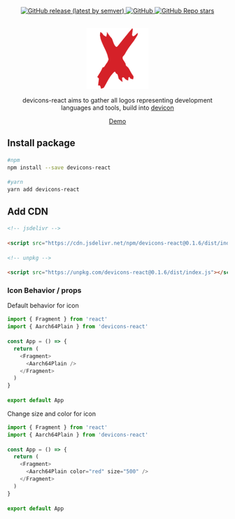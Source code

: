 <p align="center">
    <a href="https://github.com/MKAbuMattar/devicons-react/releases">
        <img alt="GitHub release (latest by semver)" src="https://img.shields.io/github/v/release/MKAbuMattar/devicons-react?color=%2360be86&label=Latest%20release&style=for-the-badge&sort=semver">
    </a>
    <a href="/LICENSE">
        <img alt="GitHub" src="https://img.shields.io/github/license/MKAbuMattar/devicons-react?color=%2360be86&style=for-the-badge">
    </a>
    <a href="https://github.com/MKAbuMattar/devicons-react/stargazers">
        <img alt="GitHub Repo stars" src="https://img.shields.io/github/stars/MKAbuMattar/devicons-react?color=%2360be86&label=github%20stars&style=for-the-badge">
    </a>
</p>
<br/>

<div align="center">
    <a href="https://github.com/MKAbuMattar/devicons-react">
        <img src="./assets/img/logo.png" alt="Devicon Logo" height="140" />
    </a>
    <p align="center">
        devicons-react aims to gather all logos representing development languages and tools, build into <a href="https://github.com/devicons/devicon">devicon</a>
    </p>
    <p align="center">
        <a target="__blank" href="https://devicons-react.netlify.app/">Demo</a>
    </p>
</div>

<h2>Install package</h2>

```bash
#npm
npm install --save devicons-react

#yarn
yarn add devicons-react
```

<h2>Add CDN</h2>

```html
<!-- jsdelivr -->

<script src="https://cdn.jsdelivr.net/npm/devicons-react@0.1.6/dist/index.min.js"></script>

<!-- unpkg -->

<script src="https://unpkg.com/devicons-react@0.1.6/dist/index.js"></script>
```

<h3 id="default">Icon Behavior / props</h3>
<p>Default behavior for icon</p>

```js
import { Fragment } from 'react'
import { Aarch64Plain } from 'devicons-react'

const App = () => {
  return (
    <Fragment>
      <Aarch64Plain />
    </Fragment>
  )
}

export default App
```

<p>Change size and color for icon</p>

```js
import { Fragment } from 'react'
import { Aarch64Plain } from 'devicons-react'

const App = () => {
  return (
    <Fragment>
      <Aarch64Plain color="red" size="500" />
    </Fragment>
  )
}

export default App
```
